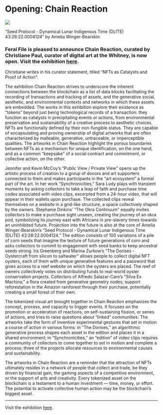 # Opening: Chain Reaction 

![](https://i.imgur.com/Z66UnP2.jpg)
<caption>“Seed Protocol - Dynamical Lunar Indigenous Time (DLITE) 43:28:22.0004124” by Amelia Winger-Bearskin.</caption>

### Feral File is pleased to announce Chain Reaction, curated by Christiane Paul, curator of digital art at the Whitney, is now open. Visit the exhibition [here](https://feralfile.com/exhibitions/chain-reaction-tan).

Christiane writes in his curator statement, titled “NFTs as Catalysts and Proof of Action”:

The exhibition Chain Reaction strives to underscore the inherent connections between the blockchain as a list of data blocks facilitating the recording of transactions and tracking of assets, and the generative social, aesthetic, and environmental contexts and networks in which these assets are embedded. The works in this exhibition explore their existence as “tokens” beyond just being technological records of a transaction: they function as catalysts in precipitating events or actions, from environmental preservation and sustainability of a creative process to aesthetic choices. NFTs are functionally defined by their non-fungible status. They are capable of encapsulating and proving ownership of digital artworks that are often characterized by malleable, generative, untraceable, or imperceptible qualities. The artworks in Chain Reaction highlight the porous boundaries between NFTs as a mechanism for unique identification, on the one hand, and as a common “keepsake” of a social contract and commitment, or collective action, on the other.


Jennifer and Kevin McCoy’s “Public View / Private View” opens up the artistic process of creation to a group of donors and art supporters connected to them and makes participants in the “art ecosystem” a formal part of the art. In her work “Synchronicities,” Sara Ludy plays with transient moments by asking collectors to take a leap of faith and purchase time codes associated with video clips, excerpted from a 24-hour video, that will appear in their wallets upon purchase. The collected clips reveal themselves on a website in a grid-like structure, a space collectively shaped by the owners. Stephanie Dinkins’ “The Okra Continuum” equally invites collectors to make a purchase sight unseen, creating the journey of an okra pod, symbolizing its journey east with Africans in pre-slavery times towards an uninhibited future. Projection into the future is also at the core of Amelia Winger-Bearskin’s “Seed Protocol - Dynamical Lunar Indigenous Time (DLITE) 43:28:22.0004124.” The edition consists of 100 variations of a pile of corn seeds that imagine the texture of future generations of corn and asks collectors to commit to engagement with seed banks to keep ancestral seeds strong. Ira Greenberg and Marina Zurkow’s “The Dorises - Oystercraft from silicon to saltwater” allows people to collect digital NFT oysters, each of them with unique generative features and a password that gives access to a reef website on which the oysters are placed. The reef of owners collectively votes on distributing funds to real-world oyster conservation projects. Collectors of Alfredo Salazar-Caro’s “Silva Ex Machina,” a flora created from generative geometry nodes, support reforestation in the Amazon rainforest through their purchase, potentially creating a small forest of their own.


The tokenized visual art brought together in Chain Reaction emphasizes the concept, process, and capacity to trigger events. It focuses on the promotion or acceleration of reactions, on self-sustaining fission, or series of actions, and tries to raise questions about “linked” communities. The artworks take the form of inventive experimental gestures that set in motion a course of action in various forms: in “The Dorises,” an algorithmic generative process shapes each asset in the edition and places it in a shared environment; in “Synchronicities,” an “edition” of video clips requires a community of collectors to come together to set in motion and complete a process; three of the projects allocate resources to environmental causes and sustainability.


The artworks in Chain Reaction are a reminder that the attraction of NFTs ultimately resides in a network of people that collect and trade, be they driven by financial gain, the gaming aspects of a competitive environment, or the support of arts and creativity. Every tokenized asset on the blockchain is a testament to a human investment — time, money, or effort. The potential to activate collective human action may be the blockchain’s biggest asset.

---

Visit the exhibition [here](https://feralfile.com/exhibitions/chain-reaction-tan).

